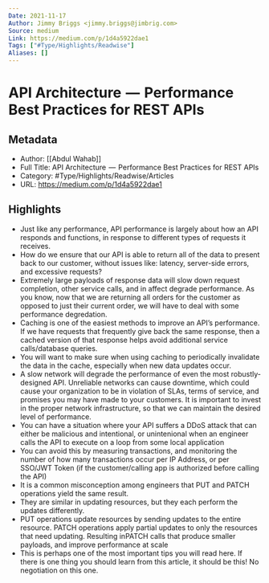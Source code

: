 ```yaml
---
Date: 2021-11-17
Author: Jimmy Briggs <jimmy.briggs@jimbrig.com>
Source: medium
Link: https://medium.com/p/1d4a5922dae1
Tags: ["#Type/Highlights/Readwise"]
Aliases: []
---
```

# API Architecture  —  Performance Best Practices for REST APIs

## Metadata
- Author: [[Abdul Wahab]]
- Full Title: API Architecture  —  Performance Best Practices for REST APIs
- Category: #Type/Highlights/Readwise/Articles
- URL: https://medium.com/p/1d4a5922dae1

## Highlights
- Just like any performance, API performance is largely about how an API responds and functions, in response to different types of requests it receives.
- How do we ensure that our API is able to return all of the data to present back to our customer, without issues like: latency, server-side errors, and excessive requests?
- Extremely large payloads of response data will slow down request completion, other service calls, and in affect degrade performance. As you know, now that we are returning all orders for the customer as opposed to just their current order, we will have to deal with some performance degredation.
- Caching is one of the easiest methods to improve an API’s performance. If we have requests that frequently give back the same response, then a cached version of that response helps avoid additional service calls/database queries.
- You will want to make sure when using caching to periodically invalidate the data in the cache, especially when new data updates occur.
- A slow network will degrade the performance of even the most robustly-designed API. Unreliable networks can cause downtime, which could cause your organization to be in violation of SLAs, terms of service, and promises you may have made to your customers. It is important to invest in the proper network infrastructure, so that we can maintain the desired level of performance.
- You can have a situation where your API suffers a DDoS attack that can either be malicious and intentional, or unintenional when an engineer calls the API to execute on a loop from some local application
- You can avoid this by measuring transactions, and monitoring the number of how many transactions occur per IP Address, or per SSO/JWT Token (if the customer/calling app is authorized before calling the API)
- It is a common misconception among engineers that PUT and PATCH operations yield the same result.
- They are similar in updating resources, but they each perform the updates differently.
- PUT operations update resources by sending updates to the entire resource. PATCH operations apply partial updates to only the resources that need updating. Resulting inPATCH calls that produce smaller payloads, and improve performance at scale
- This is perhaps one of the most important tips you will read here. If there is one thing you should learn from this article, it should be this! No negotiation on this one.
